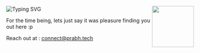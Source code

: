 <a><img width="112" height="112" align="right" src="https://static-cdn.jtvnw.net/emoticons/v2/305177741/static/light/4.0"></a>
![Typing SVG](https://readme-typing-svg.herokuapp.com?font=roboto&color=%23F7C51D&size=22&vCenter=true&lines=Helllooo+There!)

For the time being, lets just say it was pleasure finding you out here :p

Reach out at : connect@prabh.tech
